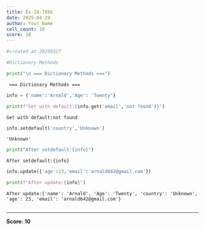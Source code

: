```yaml
---
title: Ex-18-7856
date: 2025-04-29
author: Your Name
cell_count: 10
score: 10
---
```


```python
#created at 20250327
```


```python
#Dictionary Methods
```


```python
print("\n === Dictionary Methods ===")
```

    
     === Dictionary Methods ===



```python
info = {'name':'Arnald','Age': 'Twenty'}
```


```python
print(f"Get with default:{info.get('email','not found')}")
```

    Get with default:not found



```python
info.setdefault('country','Unknown')
```




    'Unknown'




```python
print("After setdefault:{info}")
```

    After setdefault:{info}



```python
info.update({'age':23,'email':'arnald642@gmail.com'})
```


```python
print(f"After update:{info}")
```

    After update:{'name': 'Arnald', 'Age': 'Twenty', 'country': 'Unknown', 'age': 23, 'email': 'arnald642@gmail.com'}



```python

```


---
**Score: 10**
